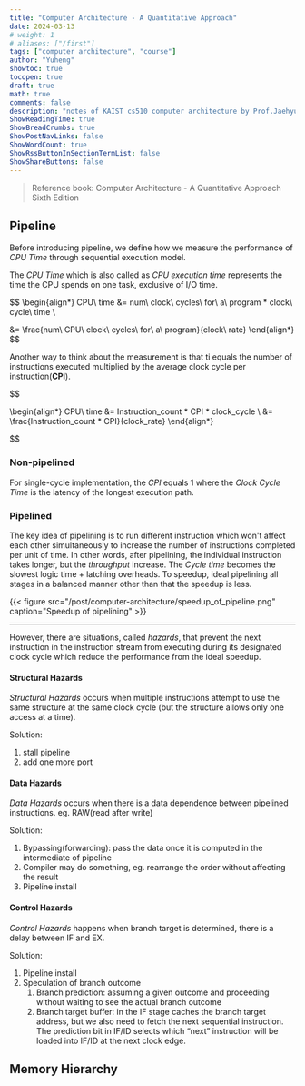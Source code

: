 ```yaml
---
title: "Computer Architecture - A Quantitative Approach"
date: 2024-03-13
# weight: 1
# aliases: ["/first"]
tags: ["computer architecture", "course"]
author: "Yuheng"
showtoc: true
tocopen: true
draft: true
math: true
comments: false
description: "notes of KAIST cs510 computer architecture by Prof.Jaehyuk Huh"
ShowReadingTime: true
ShowBreadCrumbs: true
ShowPostNavLinks: false
ShowWordCount: true
ShowRssButtonInSectionTermList: false
ShowShareButtons: false
---
```


> Reference book: Computer Architecture - A Quantitative Approach Sixth Edition

## Pipeline

Before introducing pipeline, we define how we measure the performance of _CPU Time_ through sequential execution model.

The _CPU Time_ which is also called as _CPU execution time_ represents the time the CPU spends on one task, exclusive of I/O time. 


$$
\begin{align*}
CPU\ time &= num\ clock\ cycles\ for\ a\ program * clock\ cycle\ time \\

&= \frac{num\ CPU\ clock\ cycles\ for\ a\ program}{clock\ rate}
\end{align*}
$$

Another way to think about the measurement is that ti equals the number of instructions executed multiplied by the average clock cycle per instruction(**CPI**).

$$

\begin{align*}
    CPU\ time &= Instruction\_count * CPI * clock\_cycle \\
    &= \frac{Instruction\_count * CPI}{clock\_rate}
\end{align*}

$$


### Non-pipelined
For single-cycle implementation, the _CPI_ equals 1 where the _Clock Cycle Time_ is the latency of the longest execution path.

### Pipelined

The key idea of pipelining is to run different instruction which won't affect each other simultaneously to increase the number of instructions completed per unit of time. In other words, after pipelining, the individual instruction takes longer, but the _throughput_ increase. The _Cycle time_ becomes the slowest logic time + latching overheads. To speedup, ideal pipelining all stages in a balanced manner other than that the speedup is less.

{{< figure src="/post/computer-architecture/speedup_of_pipeline.png" caption="Speedup of pipelining" >}}

---

However, there are situations, called _hazards_, that prevent the next instruction in the instruction stream from executing during its designated clock cycle which reduce the performance from the ideal speedup. 

#### Structural Hazards

_Structural Hazards_ occurs when multiple instructions attempt to use the same structure at the same clock cycle (but the structure allows only one access at a time).

Solution:
1. stall pipeline
2. add one more port

#### Data Hazards

_Data Hazards_ occurs when there is a data dependence between pipelined instructions. eg. RAW(read after write)

Solution:
1. Bypassing(forwarding): pass the data once it is computed in the intermediate of pipeline
2. Compiler may do something, eg. rearrange the order without affecting the result
3. Pipeline install

#### Control Hazards

_Control Hazards_ happens when branch target is determined, there  is a delay between IF and EX. 

Solution:
1. Pipeline install
2. Speculation of branch outcome
   1. Branch prediction: assuming a given outcome and proceeding without waiting to see the actual branch outcome
   2. Branch target buffer: in the IF stage caches the branch target address, but we also need to fetch the next sequential instruction. The prediction bit in IF/ID selects which “next” instruction will be loaded into IF/ID at the next clock edge.

## Memory Hierarchy